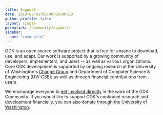 ```yaml
---
title: Support
date: 2018-03-01T00:00:00+00:00
author_profile: false
layout: single
permalink: /community/support/
sidebar:
  nav: "community"
---
```


ODK is an open source software project that is free for anyone to download, use, and adapt. Our work is supported by a growing community of developers, implementers, and users -- as well as various organizations. Core ODK development is supported by ongoing research at the University of Washington's [Change Group](http://change.washington.edu) and Department of Computer Science & Engineering (UW-CSE); as well as through financial contributions from users.

We encourage everyone to [get involved directly](/community/) in the work of the ODK Community. If you would like to support ODK's continued research and development financially, you can also [donate through the University of Washington](https://www.washington.edu/giving/make-a-gift?source_typ=3&source=CSEODK).
